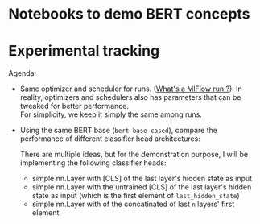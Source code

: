 # Notebooks to demo BERT concepts

# Experimental tracking

Agenda:

- Same optimizer and scheduler for runs. ([What's a MlFlow run ?](https://www.run.ai/guides/machine-learning-operations/mlflow#:~:text=A%20run%20is%20a%20collection,basic%20unit%20of%20MLflow%20organization.)):
    In reality, optimizers and schedulers also has parameters that can be tweaked for better performance.\
    For simplicity, we keep it simply the same among runs.

- Using the same BERT base (`bert-base-cased`), compare the performance of different classifier head architectures:

    There are multiple ideas, but for the demonstration purpose, I will be implementing the following classifier heads:

    - simple nn.Layer with [CLS] of the last layer's hidden state as input
    - simple nn.Layer with the untrained [CLS] of the last layer's hidden state as input (which is the first element of `last_hidden_state`)
    - simple nn.Layer with of the concatinated of last `n` layers' first element
